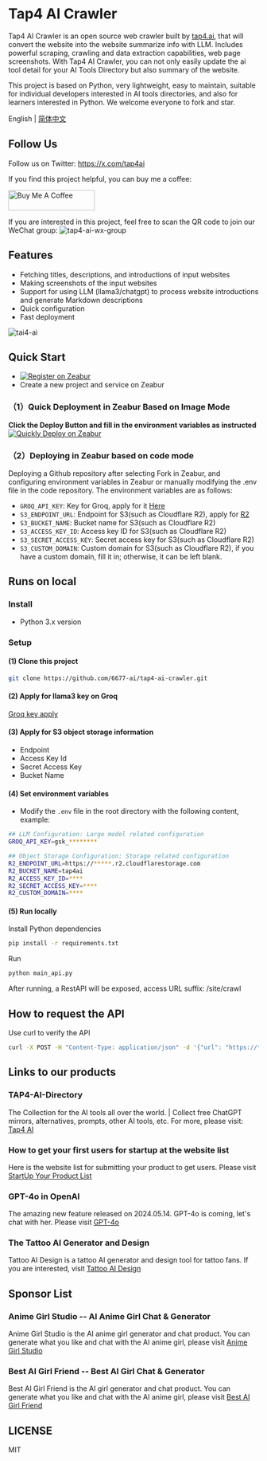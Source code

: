 # Tap4 AI Crawler

Tap4 AI Crawler is an open source web crawler built by [tap4.ai](https://tap4.ai), that will convert the website into the website summarize info with LLM. Includes powerful scraping, crawling and data extraction capabilities, web page screenshots. With Tap4 AI Crawler, you can not only easily update the ai tool detail for your AI Tools Directory but also summary of the website.

This project is based on Python, very lightweight, easy to maintain, suitable for individual developers interested in AI tools directories, and also for learners interested in Python. We welcome everyone to fork and star.

English | [简体中文](./README.zh-CN.md)

## Follow Us

Follow us on Twitter: https://x.com/tap4ai

If you find this project helpful, you can buy me a coffee:

<a href="https://www.buymeacoffee.com/tap4ai0o" target="_blank"><img src="https://cdn.buymeacoffee.com/buttons/default-orange.png" alt="Buy Me A Coffee" height="41" width="174"></a>

If you are interested in this project, feel free to scan the QR code to join our WeChat group: ![tap4-ai-wx-group](./images/tap4-ai-wechat-group.jpeg)

## Features

- Fetching titles, descriptions, and introductions of input websites
- Making screenshots of the input websites
- Support for using LLM (llama3/chatgpt) to process website introductions and generate Markdown descriptions
- Quick configuration
- Fast deployment

![tai4-ai](./images/tap4-ai.png)

## Quick Start

- [![Register on Zeabur](https://zeabur.com/deployed-on-zeabur-dark.svg)](https://zeabur.com?referralCode=leoli202303&utm_source=leoli202303&utm_campaign=oss)
- Create a new project and service on Zeabur

### （1）Quick Deployment in Zeabur Based on Image Mode

**Click the Deploy Button and fill in the environment variables as instructed**<br>
[![Quickly Deploy on Zeabur](https://zeabur.com/button.svg)](https://zeabur.com/templates/VK9QAP)

### （2）Deploying in Zeabur based on code mode

Deploying a Github repository after selecting Fork in Zeabur, and configuring environment variables in Zeabur or manually modifying the .env file in the code repository. The environment variables are as follows:

- `GROQ_API_KEY`: Key for Groq, apply for it [Here](https://console.groq.com/keys)
- `S3_ENDPOINT_URL`: Endpoint for S3(such as Cloudflare R2), apply for [R2](https://www.cloudflare.com/zh-cn/developer-platform/r2/)
- `S3_BUCKET_NAME`: Bucket name for S3(such as Cloudflare R2)
- `S3_ACCESS_KEY_ID`: Access key ID for S3(such as Cloudflare R2)
- `S3_SECRET_ACCESS_KEY`: Secret access key for S3(such as Cloudflare R2)
- `S3_CUSTOM_DOMAIN`: Custom domain for S3(such as Cloudflare R2), if you have a custom domain, fill it in; otherwise, it can be left blank.

## Runs on local

### Install

- Python 3.x version

### Setup

#### (1) Clone this project

```sh
git clone https://github.com/6677-ai/tap4-ai-crawler.git
```

#### (2) Apply for llama3 key on Groq

[Groq key apply](https://console.groq.com/keys)

#### (3) Apply for S3 object storage information

- Endpoint
- Access Key Id
- Secret Access Key
- Bucket Name

#### (4) Set environment variables

- Modify the `.env` file in the root directory with the following content, example:

```sh
## LLM Configuration: Large model related configuration
GROQ_API_KEY=gsk_********

## Object Storage Configuration: Storage related configuration
R2_ENDPOINT_URL=https://*****.r2.cloudflarestorage.com
R2_BUCKET_NAME=tap4ai
R2_ACCESS_KEY_ID=****
R2_SECRET_ACCESS_KEY=****
R2_CUSTOM_DOMAIN=****
```

#### (5) Run locally

Install Python dependencies

```sh
pip install -r requirements.txt
```

Run

```sh
python main_api.py
```

After running, a RestAPI will be exposed, access URL suffix: /site/crawl

## How to request the API

Use curl to verify the API

```sh
curl -X POST -H "Content-Type: application/json" -d '{"url": "https://tap4.ai","tags": ["website","navigation", "search","picture","photo"]}' http://127.0.0.1:8040/site/crawl
```

## Links to our products

### TAP4-AI-Directory

The Collection for the AI tools all over the world. | Collect free ChatGPT mirrors, alternatives, prompts, other AI tools, etc. For more, please visit: [Tap4 AI](https://tap4.ai/)

### How to get your first users for startup at the website list

Here is the website list for submitting your product to get users. Please visit [StartUp Your Product List](https://github.com/6677-ai/TAP4-AI-Directory/blob/main/Startup-Your-Product-List.md)

### GPT-4o in OpenAI

The amazing new feature released on 2024.05.14. GPT-4o is coming, let's chat with her. Please visit [GPT-4o](https://openai.com/index/hello-gpt-4o/)

### The Tattoo AI Generator and Design

Tattoo AI Design is a tattoo AI generator and design tool for tattoo fans. If you are interested, visit [Tattoo AI Design](https://tattooai.design/)

## Sponsor List

### Anime Girl Studio -- AI Anime Girl Chat & Generator

Anime Girl Studio is the AI anime girl generator and chat product. You can generate what you like and chat with the AI anime girl, please visit [Anime Girl Studio](https://animegirl.studio/)

### Best AI Girl Friend -- Best AI Girl Chat & Generator

Best AI Girl Friend is the AI girl generator and chat product. You can generate what you like and chat with the AI anime girl, please visit [Best AI Girl Friend](https://aigirl.best/)

## LICENSE

MIT
